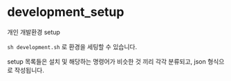 # development_setup

개인 개발환경 setup

`sh development.sh` 로 환경을 세팅할 수 있습니다.

setup 목록들은 설치 및 해당하는 명령어가 비슷한 것 끼리 각각 분류되고, json 형식으로 작성됩니다.
